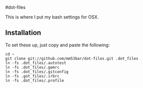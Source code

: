 #dot-files

This is where I put my bash settings for OSX.

## Installation

To set these up, just copy and paste the following:

    cd ~
    git clone git://github.com/mm53bar/dot-files.git .dot_files
    ln -fs .dot_files/.autotest
    ln -fs .dot_files/.gemrc
    ln -fs .dot_files/.gitconfig
    ln -fs .got_files/.irbrc
    ln -fs .dot_files/.profile

